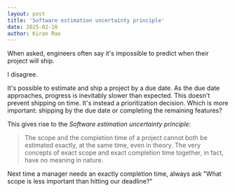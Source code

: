 ```yaml
---
layout: post
title: 'Software estimation uncertainty principle'
date: 2025-02-10
author: Kiran Rao
---
```


When asked, engineers often say it's impossible to predict when their project will ship.

I disagree.

It's possible to estimate and ship a project by a due date.
As the due date approaches, progress is inevitably slower than expected.
This doesn't prevent shipping on time.
It's instead a prioritization decision.
Which is more important: shipping by the due date or completing the remaining features?

This gives rise to the _Software estimation uncertainty principle_:

> The scope and the completion time of a project cannot both be estimated exactly, at the same time, even in theory. The very concepts of exact scope and exact completion time together, in fact, have no meaning in nature.

Next time a manager needs an exactly completion time, always ask "What scope is less important than hitting our deadline?"
